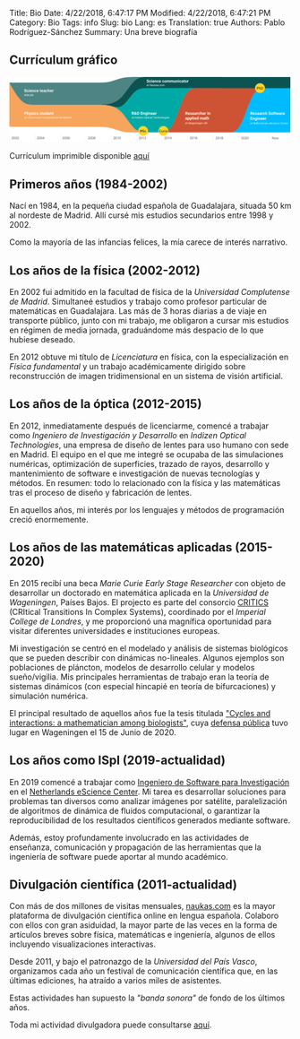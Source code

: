 Title: Bio
Date: 4/22/2018, 6:47:17 PM
Modified: 4/22/2018, 6:47:21 PM
Category: Bio
Tags: info
Slug: bio
Lang: es
Translation: true
Authors: Pablo Rodríguez-Sánchez
Summary: Una breve biografía

## Currículum gráfico
![visual_cv](../images/visual_cv.png)

Currículum imprimible disponible [aquí](../pdfs/CV.pdf)

## Primeros años (1984-2002)
Nací en 1984, en la pequeña ciudad española de Guadalajara, situada 50 km al nordeste de Madrid. Allí cursé mis estudios secundarios entre 1998 y 2002.

Como la mayoría de las infancias felices, la mía carece de interés narrativo.

## Los años de la física (2002-2012)
En 2002 fui admitido en la facultad de física de la _Universidad Complutense de Madrid_. Simultaneé estudios y trabajo como profesor particular de matemáticas en Guadalajara. Las más de 3 horas diarias a de viaje en transporte público, junto con mi trabajo, me obligaron a cursar mis estudios en régimen de media jornada, graduándome más despacio de lo que hubiese deseado.

En 2012 obtuve mi título de _Licenciatura_ en física, con la especialización en _Física fundamental_ y un trabajo académicamente dirigido sobre reconstrucción de imagen tridimensional en un sistema de visión artificial.

## Los años de la óptica (2012-2015)
En 2012, inmediatamente después de licenciarme, comencé a trabajar como _Ingeniero de Investigación y Desarrollo_ en _Indizen Optical Technologies_, una empresa de diseño de lentes para uso humano con sede en Madrid. El equipo en el que me integré se ocupaba de las simulaciones numéricas, optimización de superficies, trazado de rayos, desarrollo y mantenimiento de software e investigación de nuevas tecnologías y métodos. En resumen: todo lo relacionado con la física y las matemáticas tras el proceso de diseño y fabricación de lentes.

En aquellos años, mi interés por los lenguajes y métodos de programación creció enormemente.

## Los años de las matemáticas aplicadas (2015-2020)
En 2015 recibí una beca _Marie Curie Early Stage Researcher_ con objeto de desarrollar un doctorado en matemática aplicada en la _Universidad de Wageningen_, Países Bajos. El projecto es parte del consorcio [CRITICS](http://www.criticsitn.eu/wp/) (CRItical Transitions In Complex Systems), coordinado por el _Imperial College de Londres_, y me proporcionó una magnífica oportunidad para visitar diferentes universidades e instituciones europeas.

Mi investigación se centró en el modelado y análisis de sistemas biológicos que se pueden describir con dinámicas no-lineales. Algunos ejemplos son poblaciones de pláncton, modelos de desarrollo celular y modelos sueño/vigilia. Mis principales herramientas de trabajo eran la teoría de sistemas dinámicos (con especial hincapié en teoría de bifurcaciones) y simulación numérica.

El principal resultado de aquellos años fue la tesis titulada ["Cycles and interactions: a mathematician among biologists"](https://doi.org/10.18174/520571), cuya [defensa pública](https://weblectures.wur.nl/P2G/Player/Player.aspx?id=cO4PsN) tuvo lugar en Wageningen el 15 de Junio de 2020.

## Los años como ISpI (2019-actualidad)
En 2019 comencé a trabajar como [Ingeniero de Software para Investigación](https://es.wikipedia.org/wiki/Ingenier%C3%ADa_de_software_para_investigaci%C3%B3n) en el [Netherlands eScience Center](https://www.esciencecenter.nl/). Mi tarea es desarrollar soluciones para problemas tan diversos como analizar imágenes por satélite, paralelización de algoritmos de dinámica de fluidos computacional, o garantizar la reproducibilidad de los resultados científicos generados mediante software.

Además, estoy profundamente involucrado en las actividades de enseñanza, comunicación y propagación de las herramientas que la ingeniería de software puede aportar al mundo académico.

## Divulgación científica (2011-actualidad)
Con más de dos millones de visitas mensuales, [naukas.com](http://naukas.com) es la mayor plataforma de divulgación científica online en lengua española. Colaboro con ellos con gran asiduidad, la mayor parte de las veces en la forma de artículos breves sobre física, matemáticas e ingeniería, algunos de ellos incluyendo visualizaciones interactivas.

Desde 2011, y bajo el patronazgo de la _Universidad del País Vasco_, organizamos cada año un festival de comunicación científica que, en las últimas ediciones, ha atraído a varios miles de asistentes.

Estas actividades han supuesto la _"banda sonora"_ de fondo de los últimos años.

Toda mi actividad divulgadora puede consultarse [aquí]({filename}/pages/sci-comm-es.md).
